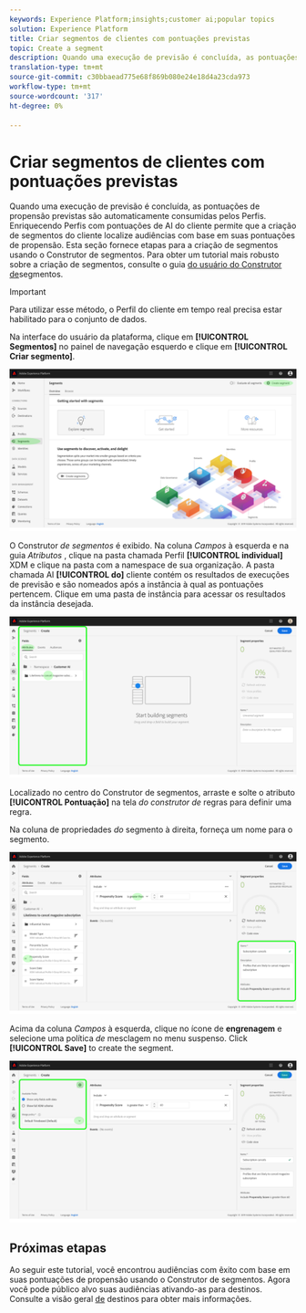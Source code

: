 ```yaml
---
keywords: Experience Platform;insights;customer ai;popular topics
solution: Experience Platform
title: Criar segmentos de clientes com pontuações previstas
topic: Create a segment
description: Quando uma execução de previsão é concluída, as pontuações de propensão previstas são automaticamente consumidas pelos Perfis. Enriquecendo Perfis com pontuações de AI do cliente permite que a criação de segmentos do cliente localize audiências com base em suas pontuações de propensão. Esta seção fornece etapas para a criação de segmentos usando o Construtor de segmentos.
translation-type: tm+mt
source-git-commit: c30bbaead775e68f869b080e24e18d4a23cda973
workflow-type: tm+mt
source-wordcount: '317'
ht-degree: 0%

---
```



# Criar segmentos de clientes com pontuações previstas

Quando uma execução de previsão é concluída, as pontuações de propensão previstas são automaticamente consumidas pelos Perfis. Enriquecendo Perfis com pontuações de AI do cliente permite que a criação de segmentos do cliente localize audiências com base em suas pontuações de propensão. Esta seção fornece etapas para a criação de segmentos usando o Construtor de segmentos. Para obter um tutorial mais robusto sobre a criação de segmentos, consulte o guia [do usuário do Construtor de](../../../segmentation/ui/segment-builder.md)segmentos.

>[!IMPORTANT]
>
>Para utilizar esse método, o Perfil do cliente em tempo real precisa estar habilitado para o conjunto de dados.

Na interface do usuário da plataforma, clique em **[!UICONTROL Segmentos]** no painel de navegação esquerdo e clique em **[!UICONTROL Criar segmento]**.

![](../images/user-guide/segments.png)

O Construtor *de segmentos* é exibido. Na coluna *Campos* à esquerda e na guia *Atributos* , clique na pasta chamada Perfil **[!UICONTROL individual]** XDM e clique na pasta com a namespace de sua organização. A pasta chamada AI **[!UICONTROL do]** cliente contém os resultados de execuções de previsão e são nomeados após a instância à qual as pontuações pertencem. Clique em uma pasta de instância para acessar os resultados da instância desejada.

![](../images/user-guide/results.png)

Localizado no centro do Construtor de segmentos, arraste e solte o atributo **[!UICONTROL Pontuação]** na tela *do construtor de* regras para definir uma regra.

Na coluna de propriedades *do* segmento à direita, forneça um nome para o segmento.

![](../images/user-guide/properties.png)

Acima da coluna *Campos* à esquerda, clique no ícone de **engrenagem** e selecione uma política *de* mesclagem no menu suspenso. Click **[!UICONTROL Save]** to create the segment.

![](../images/user-guide/merge_policy.png)

## Próximas etapas

Ao seguir este tutorial, você encontrou audiências com êxito com base em suas pontuações de propensão usando o Construtor de segmentos. Agora você pode público alvo suas audiências ativando-as para destinos. Consulte a visão geral [de](https://docs.adobe.com/content/help/en/experience-platform/rtcdp/destinations/destinations-overview.html) destinos para obter mais informações.